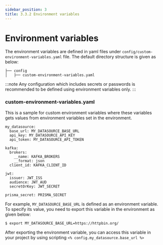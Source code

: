 ```yaml
---
sidebar_position: 3
title: 3.3.2 Environment variables
---
```


# Environment variables
The environment variables are defined in yaml files under `config/custom-environment-variables.yaml` file. The default directory structure is given as below:

```
├── config
│   ├── custom-environment-variables.yaml
```

:::note
Any configuration which includes secrets or passwords is recommended to be defined using environment variables only.
:::

### custom-environment-variables.yaml
This is a sample for custom environment variables where these variables gets values from environment variables set in the environment. 
```
my_datasource:
  base_url: MY_DATASOURCE_BASE_URL
  api_key: MY_DATASOURCE_API_KEY
  api_token: MY_DATASOURCE_API_TOKEN

kafka:
  brokers:
    __name: KAFKA_BROKERS
    __format: json
  client_id: KAFKA_CLIENT_ID

jwt:
  issuer: JWT_ISS
  audience: JWT_AUD
  secretOrKey: JWT_SECRET

prisma_secret: PRISMA_SECRET
```
For example, `MY_DATASOURCE_BASE_URL` is defined as an environment variable. To specify its value, you need to export this variable in the environment as given below:

```
$ export MY_DATASOURCE_BASE_URL=https://httpbin.org/
```

After exporting the environment variable, you can access this variable in your project by using scripting `<% config.my_datasource.base_url %>`
